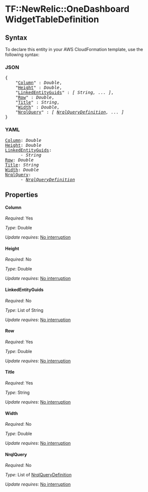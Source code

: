 # TF::NewRelic::OneDashboard WidgetTableDefinition

## Syntax

To declare this entity in your AWS CloudFormation template, use the following syntax:

### JSON

<pre>
{
    "<a href="#column" title="Column">Column</a>" : <i>Double</i>,
    "<a href="#height" title="Height">Height</a>" : <i>Double</i>,
    "<a href="#linkedentityguids" title="LinkedEntityGuids">LinkedEntityGuids</a>" : <i>[ String, ... ]</i>,
    "<a href="#row" title="Row">Row</a>" : <i>Double</i>,
    "<a href="#title" title="Title">Title</a>" : <i>String</i>,
    "<a href="#width" title="Width">Width</a>" : <i>Double</i>,
    "<a href="#nrqlquery" title="NrqlQuery">NrqlQuery</a>" : <i>[ <a href="nrqlquerydefinition.md">NrqlQueryDefinition</a>, ... ]</i>
}
</pre>

### YAML

<pre>
<a href="#column" title="Column">Column</a>: <i>Double</i>
<a href="#height" title="Height">Height</a>: <i>Double</i>
<a href="#linkedentityguids" title="LinkedEntityGuids">LinkedEntityGuids</a>: <i>
      - String</i>
<a href="#row" title="Row">Row</a>: <i>Double</i>
<a href="#title" title="Title">Title</a>: <i>String</i>
<a href="#width" title="Width">Width</a>: <i>Double</i>
<a href="#nrqlquery" title="NrqlQuery">NrqlQuery</a>: <i>
      - <a href="nrqlquerydefinition.md">NrqlQueryDefinition</a></i>
</pre>

## Properties

#### Column

_Required_: Yes

_Type_: Double

_Update requires_: [No interruption](https://docs.aws.amazon.com/AWSCloudFormation/latest/UserGuide/using-cfn-updating-stacks-update-behaviors.html#update-no-interrupt)

#### Height

_Required_: No

_Type_: Double

_Update requires_: [No interruption](https://docs.aws.amazon.com/AWSCloudFormation/latest/UserGuide/using-cfn-updating-stacks-update-behaviors.html#update-no-interrupt)

#### LinkedEntityGuids

_Required_: No

_Type_: List of String

_Update requires_: [No interruption](https://docs.aws.amazon.com/AWSCloudFormation/latest/UserGuide/using-cfn-updating-stacks-update-behaviors.html#update-no-interrupt)

#### Row

_Required_: Yes

_Type_: Double

_Update requires_: [No interruption](https://docs.aws.amazon.com/AWSCloudFormation/latest/UserGuide/using-cfn-updating-stacks-update-behaviors.html#update-no-interrupt)

#### Title

_Required_: Yes

_Type_: String

_Update requires_: [No interruption](https://docs.aws.amazon.com/AWSCloudFormation/latest/UserGuide/using-cfn-updating-stacks-update-behaviors.html#update-no-interrupt)

#### Width

_Required_: No

_Type_: Double

_Update requires_: [No interruption](https://docs.aws.amazon.com/AWSCloudFormation/latest/UserGuide/using-cfn-updating-stacks-update-behaviors.html#update-no-interrupt)

#### NrqlQuery

_Required_: No

_Type_: List of <a href="nrqlquerydefinition.md">NrqlQueryDefinition</a>

_Update requires_: [No interruption](https://docs.aws.amazon.com/AWSCloudFormation/latest/UserGuide/using-cfn-updating-stacks-update-behaviors.html#update-no-interrupt)


